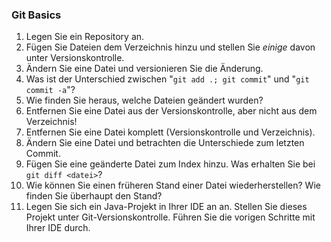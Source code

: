 ### Git Basics

1.  Legen Sie ein Repository an.
2.  Fügen Sie Dateien dem Verzeichnis hinzu und stellen Sie *einige* davon
    unter Versionskontrolle.
3.  Ändern Sie eine Datei und versionieren Sie die Änderung.
4.  Was ist der Unterschied zwischen "`git add .; git commit`" und
     "`git commit -a`"?
5.  Wie finden Sie heraus, welche Dateien geändert wurden?
6.  Entfernen Sie eine Datei aus der Versionskontrolle, aber nicht aus dem
    Verzeichnis!
7.  Entfernen Sie eine Datei komplett (Versionskontrolle und Verzeichnis).
8.  Ändern Sie eine Datei und betrachten die Unterschiede zum letzten Commit.
9.  Fügen Sie eine geänderte Datei zum Index hinzu. Was erhalten Sie bei
    `git diff <datei>`?
10. Wie können Sie einen früheren Stand einer Datei wiederherstellen? Wie
    finden Sie überhaupt den Stand?
11. Legen Sie sich ein Java-Projekt in Ihrer IDE an an. Stellen Sie dieses
    Projekt unter Git-Versionskontrolle. Führen Sie die vorigen Schritte mit
    Ihrer IDE durch.

